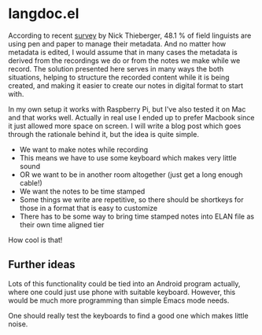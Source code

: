 # langdoc.el

According to recent [survey](http://www.paradisec.org.au/blog/2016/06/results-of-the-metadata-survey/) by Nick Thieberger, 48.1 % of field linguists are using pen and paper to manage their metadata. And no matter how metadata is edited, I would assume that in many cases the metadata is derived from the recordings we do or from the notes we make while we record. The solution presented here serves in many ways the both situations, helping to structure the recorded content while it is being created, and making it easier to create our notes in digital format to start with.

In my own setup it works with Raspberry Pi, but I've also tested it on Mac and that works well. Actually in real use I ended up to prefer Macbook since it just allowed more space on screen. I will write a blog post which goes through the rationale behind it, but the idea is quite simple.

- We want to make notes while recording
- This means we have to use some keyboard which makes very little sound
- OR we want to be in another room altogether (just get a long enough cable!)
- We want the notes to be time stamped
- Some things we write are repetitive, so there should be shortkeys for those in a format that is easy to customize 
- There has to be some way to bring time stamped notes into ELAN file as their own time aligned tier

How cool is that!

## Further ideas

Lots of this functionality could be tied into an Android program actually, where one could just use phone with suitable keyboard. However, this would be much more programming than simple Emacs mode needs.

One should really test the keyboards to find a good one which makes little noise.
